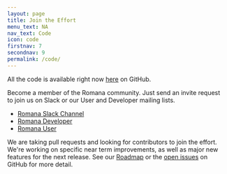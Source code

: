 ```yaml
---
layout: page
title: Join the Effort 
menu_text: NA
nav_text: Code
icon: code
firstnav: 7
secondnav: 9
permalink: /code/
---
```


All the code is available right now [here](http://www.github.com/romana/romana) on GitHub.

Become a member of the Romana community. Just send an invite request to join us on Slack or our User and Developer mailing lists.

* [Romana Slack Channel](http://romana.slack.com)
* [Romana Developer]( https://groups.google.com/forum/?hl=en#!forum/romana-dev)
* [Romana User]( https://groups.google.com/forum/?hl=en#!forum/romana-user)


We are taking pull requests and looking for contributors to join the effort. We're working on specific near term improvements, as well as major new features for the next release. See our [Roadmap](/roadmap/) or the [open issues](http://www.github.com/romana/romana/issues) on GitHub for more detail.

<p>
<p>
